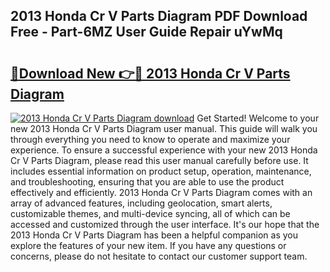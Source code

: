 ## 2013 Honda Cr V Parts Diagram PDF Download Free - Part-6MZ User Guide Repair uYwMq

# <h2><a href="http://dfmm82e.blite.top/?on=2013+Honda+Cr+V+Parts+Diagram">🔗Download New 👉🔴 2013 Honda Cr V Parts Diagram</a></h2>

[![2013 Honda Cr V Parts Diagram download](https://i.imgur.com/lujVjoI.png)](http://dfmm82e.blite.top/?on=2013+Honda+Cr+V+Parts+Diagram)
Get Started! Welcome to your new 2013 Honda Cr V Parts Diagram user manual. This guide will walk you through everything you need to know to operate and maximize your experience. To ensure a successful experience with your new 2013 Honda Cr V Parts Diagram, please read this user manual carefully before use. It includes essential information on product setup, operation, maintenance, and troubleshooting, ensuring that you are able to use the product effectively and efficiently. 2013 Honda Cr V Parts Diagram comes with an array of advanced features, including geolocation, smart alerts, customizable themes, and multi-device syncing, all of which can be accessed and customized through the user interface. It's our hope that the 2013 Honda Cr V Parts Diagram has been a helpful companion as you explore the features of your new item. If you have any questions or concerns, please do not hesitate to contact our customer support team.
